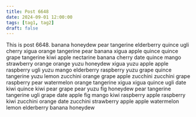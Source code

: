 ```yaml
---
title: Post 6648
date: 2024-09-01 12:00:00
tags: [tag1, tag2]
draft: false
---
```

This is post 6648.
banana
honeydew
pear
tangerine
elderberry
quince
ugli
cherry
xigua
orange
tangerine
pear
banana
xigua
apple
quince
quince
grape
tangerine
kiwi
apple
nectarine
banana
cherry
date
quince
mango
strawberry
orange
orange
yuzu
honeydew
xigua
yuzu
apple
apple
raspberry
ugli
yuzu
mango
elderberry
raspberry
yuzu
grape
quince
tangerine
yuzu
lemon
zucchini
orange
grape
apple
zucchini
zucchini
grape
raspberry
pear
watermelon
orange
tangerine
xigua
xigua
quince
ugli
date
kiwi
quince
kiwi
pear
grape
pear
yuzu
fig
honeydew
pear
tangerine
tangerine
ugli
grape
date
apple
fig
mango
kiwi
raspberry
apple
raspberry
kiwi
zucchini
orange
date
zucchini
strawberry
apple
apple
watermelon
lemon
elderberry
banana
honeydew

